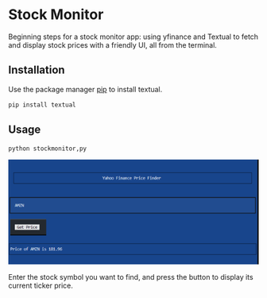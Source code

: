 # Stock Monitor

Beginning steps for a stock monitor app: using yfinance and Textual
to fetch and display stock prices with a friendly UI, all from the terminal.

## Installation

Use the package manager [pip](https://pip.pypa.io/en/stable/) to install textual.

```bash
pip install textual
```

## Usage

```bash
python stockmonitor,py
```

![Screenshot of app usage](./images/stock_ss.png)

Enter the stock symbol you want to find, and press the button to display its current ticker price.